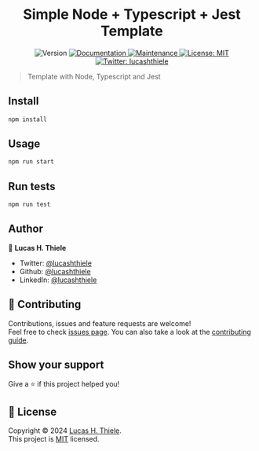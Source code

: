 <h1 align="center">Simple Node + Typescript + Jest Template</h1>
<p align="center">
  <img alt="Version" src="https://img.shields.io/badge/version-1.0.0-blue.svg?cacheSeconds=2592000" />
  <a href="https://github.com/lucashthiele/node-ts-jest-template#readme" target="_blank">
    <img alt="Documentation" src="https://img.shields.io/badge/documentation-yes-brightgreen.svg" />
  </a>
  <a href="https://github.com/lucashthiele/node-ts-jest-template/graphs/commit-activity" target="_blank">
    <img alt="Maintenance" src="https://img.shields.io/badge/Maintained%3F-yes-green.svg" />
  </a>
  <a href="https://github.com/lucashthiele/node-ts-jest-template/blob/master/LICENSE" target="_blank">
    <img alt="License: MIT" src="https://img.shields.io/github/license/lucashthiele/node-ts-jest-template" />
  </a>
  <a href="https://twitter.com/lucashthiele" target="_blank">
    <img alt="Twitter: lucashthiele" src="https://img.shields.io/twitter/follow/lucashthiele.svg?style=social" />
  </a>
</p>

> Template with Node, Typescript and Jest 

## Install

```sh
npm install
```

## Usage

```sh
npm run start
```

## Run tests

```sh
npm run test
```

## Author

👤 **Lucas H. Thiele**

* Twitter: [@lucashthiele](https://twitter.com/lucashthiele)
* Github: [@lucashthiele](https://github.com/lucashthiele)
* LinkedIn: [@lucashthiele](https://linkedin.com/in/lucashthiele)

## 🤝 Contributing

Contributions, issues and feature requests are welcome!<br />Feel free to check [issues page](https://github.com/lucashthiele/node-ts-jest-template/issues). You can also take a look at the [contributing guide](https://github.com/lucashthiele/node-ts-jest-template/blob/master/CONTRIBUTING.md).

## Show your support

Give a ⭐️ if this project helped you!

## 📝 License

Copyright © 2024 [Lucas H. Thiele](https://github.com/lucashthiele).<br />
This project is [MIT](https://github.com/lucashthiele/node-ts-jest-template/blob/master/LICENSE) licensed.
